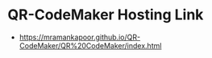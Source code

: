 # QR-CodeMaker Hosting Link
-  https://mramankapoor.github.io/QR-CodeMaker/QR%20CodeMaker/index.html
